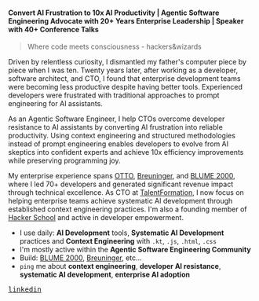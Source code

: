 #### Convert AI Frustration to 10x AI Productivity | Agentic Software Engineering Advocate with 20+ Years Enterprise Leadership | Speaker with 40+ Conference Talks

> Where code meets consciousness - hackers&wizards

Driven by relentless curiosity, I dismantled my father's computer piece by piece when I was ten. Twenty years later, after working as a developer, software architect, and CTO, I found that enterprise development teams were becoming less productive despite having better tools. Experienced developers were frustrated with traditional approaches to prompt engineering for AI assistants.

As an Agentic Software Engineer, I help CTOs overcome developer resistance to AI assistants by converting AI frustration into reliable productivity. Using context engineering and structured methodologies instead of prompt engineering enables developers to evolve from AI skeptics into confident experts and achieve 10x efficiency improvements while preserving programming joy.

My enterprise experience spans [OTTO](https://www.otto.de/), [Breuninger](https://www.breuninger.com/de/), and [BLUME 2000](https://www.blume2000.de/), where I led 70+ developers and generated significant revenue impact through technical excellence. As CTO at [TalentFormation](https://www.talentformation.com/), I now focus on helping enterprise teams achieve systematic AI development through established context engineering practices. I'm also a founding member of [Hacker School](https://hacker-school.de/) and active in developer empowerment.

- I use daily: **AI Development** tools, **Systematic AI Development** practices and **Context Engineering** with `.kt`, `.js`, `.html`, `.css`
- I'm mostly active within the **Agentic Software Engineering Community**
- Build: [BLUME 2000](https://www.blume2000.de/), [Breuninger](https://www.breuninger.com/de/), etc…
- `ping` me about **context engineering**, **developer AI resistance**, **systematic AI development**, **enterprise AI adoption**

<p>
  <samp>
    <!--<a href="mailto:benedikt@stemmildt.com">email</a> •-->
    <a href="https://www.linkedin.com/in/benedikt-stemmildt/">linkedin</a>
    <!--<a href="https://benedikt.stemmildt.com/">website</a>-->
  </samp>
</p>
